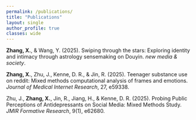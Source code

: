 ```yaml
---
permalink: /publications/
title: "Publications"
layout: single
author_profile: true
classes: wide
---
```


**Zhang, X.**, & Wang, Y. (2025). Swiping through the stars: Exploring identity and intimacy through astrology sensemaking on Douyin. *new media & society*.

**Zhang, X.**, Zhu, J., Kenne, D. R., & Jin, R. (2025). Teenager substance use on reddit: Mixed methods computational analysis of frames and emotions. *Journal of Medical Internet Research*, 27, e59338.

Zhu, J., **Zhang, X.**, Jin, R., Jiang, H., & Kenne, D. R. (2025). Probing Public Perceptions of Antidepressants on Social Media: Mixed Methods Study. *JMIR Formative Research*, 9(1), e62680.
